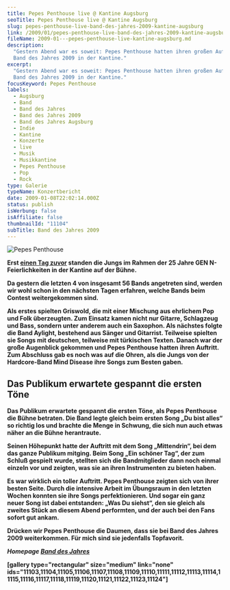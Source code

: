 ```yaml
---
title: Pepes Penthouse live @ Kantine Augsburg
seoTitle: Pepes Penthouse live @ Kantine Augsburg
slug: pepes-penthouse-live-band-des-jahres-2009-kantine-augsburg
link: /2009/01/pepes-penthouse-live-band-des-jahres-2009-kantine-augsburg/
fileName: 2009-01---pepes-penthouse-live-kantine-augsburg.md
description:
  "Gestern Abend war es soweit: Pepes Penthouse hatten ihren großen Auftritt bei
  Band des Jahres 2009 in der Kantine."
excerpt:
  "Gestern Abend war es soweit: Pepes Penthouse hatten ihren großen Auftritt bei
  Band des Jahres 2009 in der Kantine."
focusKeyword: Pepes Penthouse
labels:
  - Augsburg
  - Band
  - Band des Jahres
  - Band des Jahres 2009
  - Band des Jahres Augsburg
  - Indie
  - Kantine
  - Konzerte
  - live
  - Musik
  - Musikkantine
  - Pepes Penthouse
  - Pop
  - Rock
type: Galerie
typeName: Konzertbericht
date: 2009-01-08T22:02:14.000Z
status: publish
isWerbung: false
isAffiliate: false
thumbnailId: "11104"
subTitle: Band des Jahres 2009
---
```


![Pepes Penthouse](http://cardamonchai.com/wp-content/uploads/2009/01/Band-des-Jahres-3-640x427.jpg)

<p id="articleContent"><strong>

Erst
<a title="Pepes Penthouse GEN N" href="http://cardamonchai.com/2009/01/pepes-penthouse-live-25-jahre-gen-n-kantine-augsburg/">einen
Tag zuvor</a> standen die Jungs im Rahmen der 25 Jahre GEN N-Feierlichkeiten in
der Kantine auf der Bühne.

Da gestern die letzten 4 von insgesamt 56 Bands angetreten sind, werden wir wohl
schon in den nächsten Tagen erfahren, welche Bands beim Contest weitergekommen
sind.

Als erstes spielten Griswold, die mit einer Mischung aus ehrlichem Pop und Folk
überzeugten. Zum Einsatz kamen nicht nur Gitarre, Schlagzeug und Bass, sondern
unter anderem auch ein Saxophon. Als nächstes folgte die Band Aylight, bestehend
aus Sänger und Gitarrist. Teilweise spielten sie Songs mit deutschen, teilweise
mit türkischen Texten. Danach war der große Augenblick gekommen und
<strong>Pepes Penthouse</strong> hatten ihren Auftritt. Zum Abschluss gab es
noch was auf die Ohren, als die Jungs von der Hardcore-Band Mind Disease ihre
Songs zum Besten gaben.

## Das Publikum erwartete gespannt die ersten Töne

Das Publikum erwartete gespannt die ersten Töne, als <strong>Pepes
Penthouse</strong> die Bühne betraten. Die Band legte gleich beim ersten Song
„Du bist alles“ so richtig los und brachte die Menge in Schwung, die sich nun
auch etwas näher an die Bühne herantraute.

Seinen Höhepunkt hatte der Auftritt mit dem Song „Mittendrin“, bei dem das ganze
Publikum mitging. Beim Song „Ein schöner Tag“, der zum Schluß gespielt wurde,
stellten sich die Bandmitglieder dann noch einmal einzeln vor und zeigten, was
sie an ihren Instrumenten zu bieten haben.

Es war wirklich ein toller Auftritt. <strong>Pepes Penthouse</strong> zeigten
sich von ihrer besten Seite. Durch die intensive Arbeit im Übungsraum in den
letzten Wochen konnten sie ihre Songs perfektionieren. Und sogar ein ganz neuer
Song ist dabei entstanden: „Was Du siehst“, den sie gleich als zweites Stück an
diesem Abend performten, und der auch bei den Fans sofort gut ankam.

Drücken wir <strong>Pepes Penthouse</strong> die Daumen, dass sie bei
<strong>Band des Jahres 2009</strong> weiterkommen. Für mich sind sie jedenfalls
Topfavorit.

<em>Homepage
<a title="Band des Jahres" href="http://www.band-des-jahres.de" target="_blank" rel="noopener">Band
des Jahres</a></em>

[gallery type="rectangular" size="medium" link="none"
ids="11103,11104,11105,11106,11107,11108,11109,11110,11111,11112,11113,11114,11115,11116,11117,11118,11119,11120,11121,11122,11123,11124"]

&nbsp;

&nbsp;

<strong><a href="http://cardamonchai.files.wordpress.com/2009/01/img_18732.jpg"></a></strong><strong></strong>
